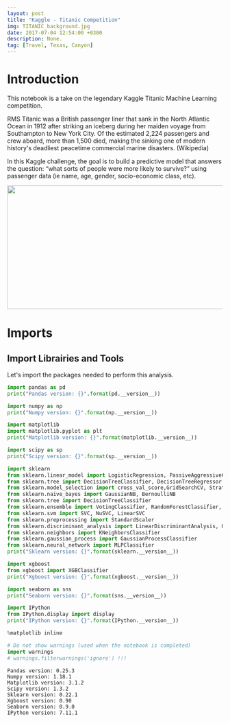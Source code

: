 ```yaml
---
layout: post
title: "Kaggle - Titanic Competition"
img: TITANIC_background.jpg
date: 2017-07-04 12:54:00 +0300
description: None. 
tag: [Travel, Texas, Canyon]
---
```

# Introduction

This notebook is a take on the legendary Kaggle Titanic Machine Learning competition. 

RMS Titanic was a British passenger liner that sank in the North Atlantic Ocean in 1912 after striking an iceberg during her maiden voyage from Southampton to New York City. Of the estimated 2,224 passengers and crew aboard, more than 1,500 died, making the sinking one of modern history's deadliest peacetime commercial marine disasters. (Wikipedia)


In this Kaggle challenge, the goal is to build a predictive model that answers the question: “what sorts of people were more likely to survive?” using passenger data (ie name, age, gender, socio-economic class, etc).

<img src="https://live.staticflickr.com/3397/3279461836_078feb313b_b.jpg" style="width:642px;height:288px;">

# Imports

## Import Librairies and Tools

Let's import the packages needed to perform this analysis.


```python
import pandas as pd
print("Pandas version: {}".format(pd.__version__))

import numpy as np
print("Numpy version: {}".format(np.__version__))

import matplotlib
import matplotlib.pyplot as plt
print("Matplotlib version: {}".format(matplotlib.__version__))

import scipy as sp
print("Scipy version: {}".format(sp.__version__))

import sklearn
from sklearn.linear_model import LogisticRegression, PassiveAggressiveClassifier, RidgeClassifier, SGDClassifier, Perceptron
from sklearn.tree import DecisionTreeClassifier, DecisionTreeRegressor
from sklearn.model_selection import cross_val_score,GridSearchCV, StratifiedKFold, train_test_split
from sklearn.naive_bayes import GaussianNB, BernoulliNB
from sklearn.tree import DecisionTreeClassifier
from sklearn.ensemble import VotingClassifier, RandomForestClassifier, GradientBoostingClassifier, BaggingClassifier, AdaBoostClassifier, ExtraTreesClassifier
from sklearn.svm import SVC, NuSVC, LinearSVC
from sklearn.preprocessing import StandardScaler
from sklearn.discriminant_analysis import LinearDiscriminantAnalysis, QuadraticDiscriminantAnalysis
from sklearn.neighbors import KNeighborsClassifier
from sklearn.gaussian_process import GaussianProcessClassifier
from sklearn.neural_network import MLPClassifier
print("Sklearn version: {}".format(sklearn.__version__))

import xgboost
from xgboost import XGBClassifier
print("Xgboost version: {}".format(xgboost.__version__))

import seaborn as sns
print("Seaborn version: {}".format(sns.__version__))

import IPython
from IPython.display import display
print("IPython version: {}".format(IPython.__version__))

%matplotlib inline

# Do not show warnings (used when the notebook is completed)
import warnings
# warnings.filterwarnings('ignore') !!!
```

    Pandas version: 0.25.3
    Numpy version: 1.18.1
    Matplotlib version: 3.1.2
    Scipy version: 1.3.2
    Sklearn version: 0.22.1
    Xgboost version: 0.90
    Seaborn version: 0.9.0
    IPython version: 7.11.1
    